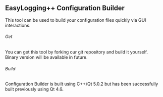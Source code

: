 EasyLogging++ Configuration Builder
-----------------------------------

This tool can be used to build your configuration files quickly via GUI interactions.

###### Get
You can get this tool by forking our git repository and build it yourself. Binary version will be available in future.

###### Build
Configuration Builder is built using C++/Qt 5.0.2 but has been successfully built previously using Qt 4.6.
